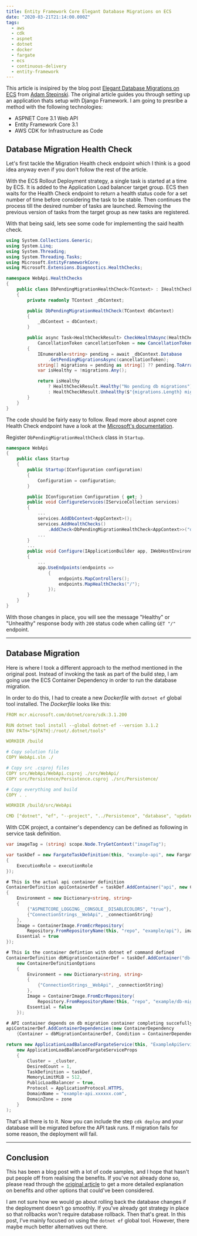 ```yaml
---
title: Entity Framework Core Elegant Database Migrations on ECS
date: "2020-03-21T21:14:00.000Z"
tags:
  - aws
  - cdk
  - aspnet
  - dotnet
  - docker
  - fargate
  - ecs
  - continuous-delivery
  - entity-framework
---
```


This article is insipired by the blog post [Elegant Database Migrations on ECS](https://engineering.instawork.com/elegant-database-migrations-on-ecs-74f3487da99f) from [Adam Stepinski](https://engineering.instawork.com/@adamstep). The original article guides you through setting up an application thats setup with Django Framework. I am going to presribe a method with the following technologies:

- ASPNET Core 3.1 Web API
- Entity Framework Core 3.1
- AWS CDK for Infrastructure as Code

## Database Migration Health Check

Let's first tackle the Migration Health check endpoint which I think is a good idea anyway even if you don't follow the rest of the article.

With the ECS Rollout Deployment strategy, a single task is started at a time by ECS. It is added to the Application Load balancer target group. ECS then waits for the Health Check endpoint to return a health status code for a set number of time before considering the task to be stable. Then continues the process till the desired number of tasks are launched. Removing the previous version of tasks from the target group as new tasks are registered.

With that being said, lets see some code for implementing the said health check.

```csharp
using System.Collections.Generic;
using System.Linq;
using System.Threading;
using System.Threading.Tasks;
using Microsoft.EntityFrameworkCore;
using Microsoft.Extensions.Diagnostics.HealthChecks;

namespace WebApi.HealthChecks
{
    public class DbPendingMigrationHealthCheck<TContext> : IHealthCheck where TContext : DbContext
    {
        private readonly TContext _dbContext;

        public DbPendingMigrationHealthCheck(TContext dbContext)
        {
            _dbContext = dbContext;
        }

        public async Task<HealthCheckResult> CheckHealthAsync(HealthCheckContext context,
            CancellationToken cancellationToken = new CancellationToken())
        {
            IEnumerable<string> pending = await _dbContext.Database
                .GetPendingMigrationsAsync(cancellationToken);
            string[] migrations = pending as string[] ?? pending.ToArray();
            var isHealthy = !migrations.Any();

            return isHealthy
                ? HealthCheckResult.Healthy("No pending db migrations")
                : HealthCheckResult.Unhealthy($"{migrations.Length} migrations pending!");
        }
    }
}
```

The code should be fairly easy to follow. Read more about aspnet core Health Check endpoint have a look at the [Microsoft's documentation](https://docs.microsoft.com/en-us/aspnet/core/host-and-deploy/health-checks?view=aspnetcore-3.1).

Register `DbPendingMigrationHealthCheck` class in `Startup`.

```csharp
namespace WebApi
{
	public class Startup
	{
		public Startup(IConfiguration configuration)
		{
		    Configuration = configuration;
		}

		public IConfiguration Configuration { get; }
		public void ConfigureServices(IServiceCollection services)
		{
		    ...
		    services.AddDbContext<AppContext>();
		    services.AddHealthChecks()
		        .AddCheck<DbPendingMigrationHealthCheck<AppContext>>("db-migration-check");
		    ...
		}
		...
		public void Configure(IApplicationBuilder app, IWebHostEnvironment env)
		{
		    ...
		    app.UseEndpoints(endpoints =>
		        {
		            endpoints.MapControllers();
		            endpoints.MapHealthChecks("/");
		        });
		}
	}
}
```

With those changes in place, you will see the message "Healthy" or "Unhealthy" response body with `200` status code when calling `GET "/"` endpoint.

---

## Database Migration

Here is where I took a different approach to the method mentioned in the original post. Instead of invoking the task as part of the build step, I am going use the ECS Container Dependency in order to run the database migration.

In order to do this, I had to create a new _Dockerfile_ with `dotnet ef` global tool installed. The _Dockerfile_ looks like this:

```yaml
FROM mcr.microsoft.com/dotnet/core/sdk:3.1.200

RUN dotnet tool install --global dotnet-ef --version 3.1.2
ENV PATH="${PATH}:/root/.dotnet/tools"

WORKDIR /build

# Copy solution file
COPY WebApi.sln ./

# Copy src .csproj files
COPY src/WebApi/WebApi.csproj ./src/WebApi/
COPY src/Persistence/Persistence.csproj ./src/Persistence/

# Copy everything and build
COPY . .

WORKDIR /build/src/WebApi

CMD ["dotnet", "ef", "--project", "../Persistence", "database", "update"]
```

With CDK project, a container's dependency can be defined as following in service task definition.

```csharp
var imageTag = (string) scope.Node.TryGetContext("imageTag");

var taskDef = new FargateTaskDefinition(this, "example-api", new FargateTaskDefinitionProps
{
    ExecutionRole = executionRole
});

# This is the actual api container definition
ContainerDefinition apiContainerDef = taskDef.AddContainer("api", new ContainerDefinitionOptions
{
    Environment = new Dictionary<string, string>
    {
        {"ASPNETCORE_LOGGING__CONSOLE__DISABLECOLORS", "true"},
        {"ConnectionStrings__WebApi", _connectionString}
    },
    Image = ContainerImage.FromEcrRepository(
        Repository.FromRepositoryName(this, "repo", "example/api"), imageTag),
    Essential = true
});

# This is the container defintion with dotnet ef command defined
ContainerDefinition dbMigrationContainerDef = taskDef.AddContainer("db-migration",
    new ContainerDefinitionOptions
    {
        Environment = new Dictionary<string, string>
        {
        	{"ConnectionStrings__WebApi", _connectionString}
        },
        Image = ContainerImage.FromEcrRepository(
            Repository.FromRepositoryName(this, "repo", "example/db-migration"), imageTag),
        Essential = false
    });

# API container depends on db migration container completing succefully
apiContainerDef.AddContainerDependencies(new ContainerDependency
    {Container = dbMigrationContainerDef, Condition = ContainerDependencyCondition.SUCCESS});

return new ApplicationLoadBalancedFargateService(this, "ExampleApiService",
    new ApplicationLoadBalancedFargateServiceProps
    {
        Cluster = _cluster,
        DesiredCount = 1,
        TaskDefinition = taskDef,
        MemoryLimitMiB = 512,
        PublicLoadBalancer = true,
        Protocol = ApplicationProtocol.HTTPS,
        DomainName = "example-api.xxxxxx.com",
        DomainZone = zone
    }
);
```

That's all there is to it. Now you can include the step `cdk deploy` and your database will be migrated before the API task runs. If migration fails for some reason, the deployment will fail.

---

## Conclusion

This has been a blog post with a lot of code samples, and I hope that hasn't put people off from realising the benefits. If you've not already done so, please read through the [original article](https://engineering.instawork.com/elegant-database-migrations-on-ecs-74f3487da99f) to get a more detailed explanation on benefits and other options that could've been considered.

I am not sure how we would go about rolling back the database changes if the deployment doesn't go smoothly. If you've already got strategy in place so that rollbacks won't require database rollback. Then that's great. In this post, I've mainly focused on using the `dotnet ef` global tool. However, there maybe much better alternatives out there.
